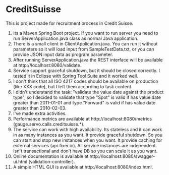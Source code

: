 # CreditSuisse
This is project made for recruitment process in Credit Suisse.

1. Its a Maven Spring Boot project. If you want to run server you need to run ServerApplication.java class as normal Java application.
2. There is a small client in ClientApplication.java. You can run it without parameters so it will load input from SampleTestData.txt, or you can provide JSON input data as program parameter.
3. After running ServerApplication.java the REST interface will be available at http://localhost:8080/validate.
4. Service support graceful shutdown, but it should be closed correctly. I tested it in Eclipse with Spring Tool Suite and it worked well.
5. I don't think that all ISO 4217 codes should be available on production (like XXX code), but I left them according to task content.
6. I didn't understand the task: "validate the value date against the product type", so I decided to validate that type "Spot" is valid if has value date greater than 2011-01-01 and type "Forward" is valid if has value date greater than 2010-02-03.
7. I've made extra activities.
8. Performance metrics are available at http://localhost:8080/metrics (gauge.servo.calls.creditsuisse.*).
9. The service can work with high availability. Its stateless and it can work in as many instances as you want. It provide graceful shutdown. So you can start and stop new instances when you want. It provide caching for external services (api.fixer.io). All service instances are independent. Isn't transactional and don't have DB so you can scale it as you want.
10. Online documentation is available at http://localhost:8080/swagger-ui.html (validation-controller).
11. A simple HTML GUI is available at http://localhost:8080/index.html.